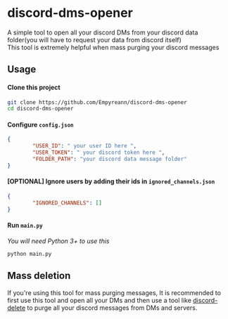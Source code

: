 # discord-dms-opener

A simple tool to open all your discord DMs from your discord data folder(you will have to request your data from discord itself)  
This tool is extremely helpful when mass purging your discord messages

## Usage 

#### Clone this project 
```bash
git clone https://github.com/Empyreann/discord-dms-opener
cd discord-dms-opener
```

#### Configure `config.json`
```json
{
        "USER_ID": " your user ID here ",
        "USER_TOKEN": " your discord token here ",
        "FOLDER_PATH": "your discord data message folder"
}
```
#### [OPTIONAL] Ignore users by adding their ids in `ignored_channels.json`
```json
{
        "IGNORED_CHANNELS": []
}
```
#### Run `main.py`
*You will need Python 3+ to use this*
```bash
python main.py
```

## Mass deletion 
If you're using this tool for mass purging messages, It is recommended to first use this tool and open all your DMs and then use a tool like [discord-delete](https://github.com/adversarialtools/discord-delete) to purge all your discord messages from DMs and servers.
